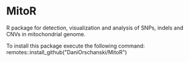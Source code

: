 # MitoR
R package for detection, visualization and analysis of SNPs, indels and CNVs in mitochondrial genome.

To install this package execute the following command:
remotes::install_github("DaniOrschanski/MitoR")

